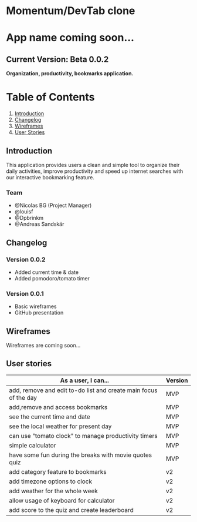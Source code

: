 # Momentum/DevTab clone
# App name coming soon...

## Current Version: Beta 0.0.2

<b> Organization, productivity, bookmarks application. </b>

# Table of Contents
1. [Introduction](#introduction)
2. [Changelog](#changelog)
3. [Wireframes](#wireframes)
4. [User Stories](#user-stories)

## Introduction
<div>
<p> This application provides users a clean and simple tool to organize their daily activities, improve productivity and speed up internet searches with our interactive bookmarking feature.</p>
</div>

### Team
<ul>
  <li>@Nicolas BG (Project Manager)</li>
  <li>@louisf</li>
  <li>@Dpbrinkm</li>
  <li>@Andreas Sandskär</li>
</ul>

## Changelog
### Version 0.0.2
<div>
  <ul>
    <li>Added current time & date</li>
    <li>Added pomodoro/tomato timer</li>
  </ul>
</div>

### Version 0.0.1
<div>
  <ul>
    <li>Basic wireframes</li>
    <li>GitHub presentation</li>
  </ul>
</div>

## Wireframes
<div>
<p>Wireframes are coming soon...</p>
</div>

## User stories

<div>

| As a user, I can... | Version |
| --- | --- |
| add, remove and edit to-do list and create main focus of the day | MVP |
| add,remove and access bookmarks | MVP |
| see the current time and date | MVP |
| see the local weather for present day | MVP |
| can use "tomato clock" to manage productivity timers | MVP |
| simple calculator | MVP |
| have some fun during the breaks with movie quotes quiz | MVP |
| add category feature to bookmarks | v2 |
| add timezone options to clock | v2 |
| add weather for the whole week | v2 |
| allow usage of keyboard for calculator | v2 |
| add score to the quiz and create leaderboard | v2 |

</div>